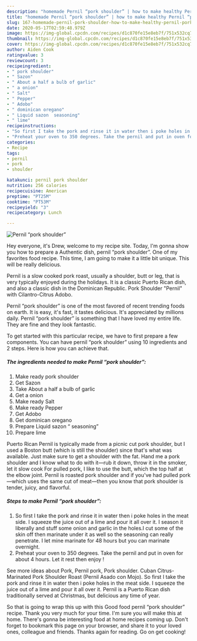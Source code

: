 ```yaml
---
description: "homemade Pernil “pork shoulder” | how to make healthy Pernil “pork shoulder”"
title: "homemade Pernil “pork shoulder” | how to make healthy Pernil “pork shoulder”"
slug: 167-homemade-pernil-pork-shoulder-how-to-make-healthy-pernil-pork-shoulder
date: 2020-05-17T02:59:48.979Z
image: https://img-global.cpcdn.com/recipes/d1c870fe15e8eb7f/751x532cq70/pernil-pork-shoulder-recipe-main-photo.jpg
thumbnail: https://img-global.cpcdn.com/recipes/d1c870fe15e8eb7f/751x532cq70/pernil-pork-shoulder-recipe-main-photo.jpg
cover: https://img-global.cpcdn.com/recipes/d1c870fe15e8eb7f/751x532cq70/pernil-pork-shoulder-recipe-main-photo.jpg
author: Aiden Cook
ratingvalue: 3
reviewcount: 3
recipeingredient:
- " pork shoulder"
- " Sazon"
- " About a half a bulb of garlic"
- " a onion"
- " Salt"
- " Pepper"
- " Adobo"
- " dominican oregano"
- " Liquid sazon  seasoning"
- " lime"
recipeinstructions:
- "So first I take the pork and rinse it in water then i poke holes in the meat side. I squeeze the juice out of a lime and pour it all over it. I season it liberally and stuff some onion and garlic in the holes.I cut some of the skin off then marinate under it as well so the seasoning can really penetrate. I let mine marinate for 48 hours but you can marinate overnight."
- "Preheat your oven to 350 degrees. Take the pernil and put in oven for about 4 hours. Let it rest then enjoy !"
categories:
- Recipe
tags:
- pernil
- pork
- shoulder

katakunci: pernil pork shoulder 
nutrition: 256 calories
recipecuisine: American
preptime: "PT25M"
cooktime: "PT53M"
recipeyield: "3"
recipecategory: Lunch

---
```



![Pernil “pork shoulder”](https://img-global.cpcdn.com/recipes/d1c870fe15e8eb7f/751x532cq70/pernil-pork-shoulder-recipe-main-photo.jpg)

Hey everyone, it's Drew, welcome to my recipe site. Today, I'm gonna show you how to prepare a Authentic dish, pernil “pork shoulder”. One of my favorites food recipe. This time, I am going to make it a little bit unique. This will be really delicious.

Pernil is a slow cooked pork roast, usually a shoulder, butt or leg, that is very typically enjoyed during the holidays. It is a classic Puerto Rican dish, and also a classic dish in the Dominican Republic. Pork Shoulder &#34;Pernil&#34; with Cilantro-Citrus Adobo.

Pernil “pork shoulder” is one of the most favored of recent trending foods on earth. It is easy, it's fast, it tastes delicious. It's appreciated by millions daily. Pernil “pork shoulder” is something that I have loved my entire life. They are fine and they look fantastic.


To get started with this particular recipe, we have to first prepare a few components. You can have pernil “pork shoulder” using 10 ingredients and 2 steps. Here is how you can achieve that.

<!--inarticleads1-->

##### The ingredients needed to make Pernil “pork shoulder”:

1. Make ready  pork shoulder
1. Get  Sazon
1. Take  About a half a bulb of garlic
1. Get  a onion
1. Make ready  Salt
1. Make ready  Pepper
1. Get  Adobo
1. Get  dominican oregano
1. Prepare  Liquid sazon “ seasoning”
1. Prepare  lime


Puerto Rican Pernil is typically made from a picnic cut pork shoulder, but I used a Boston butt (which is still the shoulder) since that&#39;s what was available. Just make sure to get a shoulder with the fat. Hand me a pork shoulder and I know what to do with it—rub it down, throw it in the smoker, let it slow cook For pulled pork, I like to use the butt, which the top half at the elbow joint. Pernil is roasted pork shoulder and if you&#39;ve had pulled pork—which uses the same cut of meat—then you know that pork shoulder is tender, juicy, and flavorful. 

<!--inarticleads2-->

##### Steps to make Pernil “pork shoulder”:

1. So first I take the pork and rinse it in water then i poke holes in the meat side. I squeeze the juice out of a lime and pour it all over it. I season it liberally and stuff some onion and garlic in the holes.I cut some of the skin off then marinate under it as well so the seasoning can really penetrate. I let mine marinate for 48 hours but you can marinate overnight.
1. Preheat your oven to 350 degrees. Take the pernil and put in oven for about 4 hours. Let it rest then enjoy !


See more ideas about Pork, Pernil pork, Pork shoulder. Cuban Citrus-Marinated Pork Shoulder Roast (Pernil Asado con Mojo). So first I take the pork and rinse it in water then i poke holes in the meat side. I squeeze the juice out of a lime and pour it all over it. Pernil is a Puerto Rican dish traditionally served at Christmas, but delicious any time of year. 

So that is going to wrap this up with this Good food pernil “pork shoulder” recipe. Thank you very much for your time. I'm sure you will make this at home. There's gonna be interesting food at home recipes coming up. Don't forget to bookmark this page on your browser, and share it to your loved ones, colleague and friends. Thanks again for reading. Go on get cooking!
